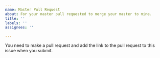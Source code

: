 ```yaml
---
name: Master Pull Request
about: For your master pull requested to merge your master to mine.
title: ''
labels: ''
assignees: ''

---
```


You need to make a pull request and add the link to the pull request to this issue when you submit.

